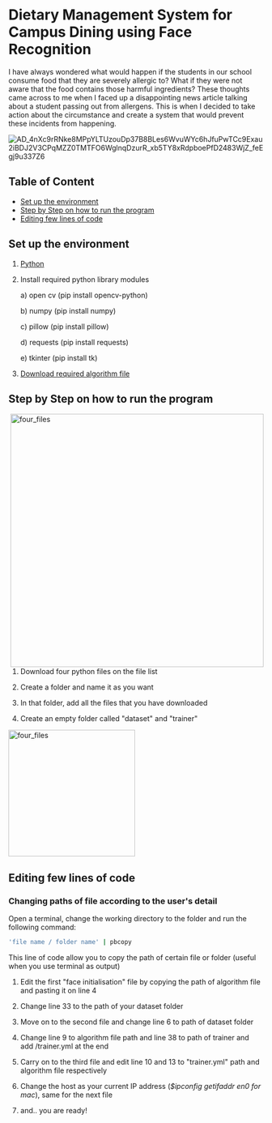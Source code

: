 # Dietary Management System for Campus Dining using Face Recognition

I have always wondered what would happen if the students in our school consume food that they are severely allergic to? 
What if they were not aware that the food contains those harmful ingredients? 
These thoughts came across to me when I faced up a disappointing news article talking about a student passing out from allergens. 
This is when I decided to take action about the circumstance and create a system that would prevent these incidents from happening. 

![AD_4nXc9rRNke8MPpYLTUzouDp37B8BLes6WvuWYc6hJfuPwTCc9Exau2iBDJ2V3CPqMZZ0TMTFO6WglnqDzurR_xb5TY8xRdpboePfD2483WjZ_feEgj9u337Z6](https://github.com/user-attachments/assets/cd79d495-ba74-4e9f-99e4-198397e0ec7a)


## Table of Content 
- [Set up the environment](https://github.com/SadDONUT1/Dietary-Management-System-for-Campus-Dining-using-Face-Recognition?tab=readme-ov-file#set-up-the-environment)
- [Step by Step on how to run the program](https://github.com/SadDONUT1/Dietary-Management-System-for-Campus-Dining-using-Face-Recognition?tab=readme-ov-file#step-by-step-on-how-to-run-the-program)
- [Editing few lines of code](https://github.com/SadDONUT1/Dietary-Management-System-for-Campus-Dining-using-Face-Recognition?tab=readme-ov-file#editing-few-lines-of-code)

## Set up the environment 
1. [Python](https://www.python.org/downloads/)
2. Install required python library modules
   
   a) open cv (pip install opencv-python)
   
   b) numpy (pip install numpy)
   
   c) pillow (pip install pillow)
   
   d) requests (pip install requests)

   e) tkinter (pip install tk)
   
4. [Download required algorithm file](https://github.com/kipr/opencv/blob/master/data/haarcascades/haarcascade_frontalface_default.xml)

## Step by Step on how to run the program 

<img align = "right" width="500" alt="four_files" src="https://github.com/user-attachments/assets/35b06921-ede1-4109-a183-81d87279d71c">

1. Download four python files on the file list

2. Create a folder and name it as you want

3. In that folder, add all the files that you have downloaded

4. Create an empty folder called "dataset" and "trainer"

<img align = "centre" width="250" alt="four_files" src="https://github.com/user-attachments/assets/a68dae9a-ca51-45ef-8a9d-50bec7780f81">

## Editing few lines of code
### Changing paths of file according to the user's detail

Open a terminal, change the working directory to the folder and run the following command: 

```bash
'file name / folder name' | pbcopy
```

This line of code allow you to copy the path of certain file or folder (useful when you use terminal as output) 

1. Edit the first "face initialisation" file by copying the path of algorithm file and pasting it on line 4

2. Change line 33 to the path of your dataset folder

3. Move on to the second file and change line 6 to path of dataset folder

4. Change line 9 to algorithm file path and line 38 to path of trainer and add /trainer.yml at the end

5. Carry on to the third file and edit line 10 and 13 to "trainer.yml" path and algorithm file respectively

6. Change the host as your current IP address (_$ipconfig getifaddr en0 for mac_), same for the next file 

7. and.. you are ready!
   


